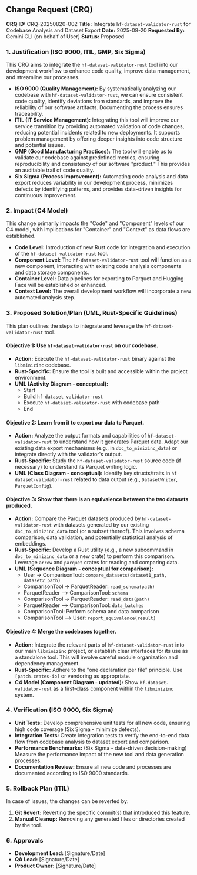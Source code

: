## Change Request (CRQ)

**CRQ ID:** CRQ-20250820-002
**Title:** Integrate `hf-dataset-validator-rust` for Codebase Analysis and Dataset Export
**Date:** 2025-08-20
**Requested By:** Gemini CLI (on behalf of User)
**Status:** Proposed

### 1. Justification (ISO 9000, ITIL, GMP, Six Sigma)

This CRQ aims to integrate the `hf-dataset-validator-rust` tool into our development workflow to enhance code quality, improve data management, and streamline our processes.

*   **ISO 9000 (Quality Management):** By systematically analyzing our codebase with `hf-dataset-validator-rust`, we can ensure consistent code quality, identify deviations from standards, and improve the reliability of our software artifacts. Documenting the process ensures traceability.
*   **ITIL (IT Service Management):** Integrating this tool will improve our service transition by providing automated validation of code changes, reducing potential incidents related to new deployments. It supports problem management by offering deeper insights into code structure and potential issues.
*   **GMP (Good Manufacturing Practices):** The tool will enable us to validate our codebase against predefined metrics, ensuring reproducibility and consistency of our software "product." This provides an auditable trail of code quality.
*   **Six Sigma (Process Improvement):** Automating code analysis and data export reduces variability in our development process, minimizes defects by identifying patterns, and provides data-driven insights for continuous improvement.

### 2. Impact (C4 Model)

This change primarily impacts the "Code" and "Component" levels of our C4 model, with implications for "Container" and "Context" as data flows are established.

*   **Code Level:** Introduction of new Rust code for integration and execution of the `hf-dataset-validator-rust` tool.
*   **Component Level:** The `hf-dataset-validator-rust` tool will function as a new component, interacting with existing code analysis components and data storage components.
*   **Container Level:** Data pipelines for exporting to Parquet and Hugging Face will be established or enhanced.
*   **Context Level:** The overall development workflow will incorporate a new automated analysis step.

### 3. Proposed Solution/Plan (UML, Rust-Specific Guidelines)

This plan outlines the steps to integrate and leverage the `hf-dataset-validator-rust` tool.

#### Objective 1: Use `hf-dataset-validator-rust` on our codebase.

*   **Action:** Execute the `hf-dataset-validator-rust` binary against the `libminizinc` codebase.
*   **Rust-Specific:** Ensure the tool is built and accessible within the project environment.
*   **UML (Activity Diagram - conceptual):**
    *   Start
    *   Build `hf-dataset-validator-rust`
    *   Execute `hf-dataset-validator-rust` with codebase path
    *   End

#### Objective 2: Learn from it to export our data to Parquet.

*   **Action:** Analyze the output formats and capabilities of `hf-dataset-validator-rust` to understand how it generates Parquet data. Adapt our existing data export mechanisms (e.g., in `doc_to_minizinc_data`) or integrate directly with the validator's output.
*   **Rust-Specific:** Study the `hf-dataset-validator-rust` source code (if necessary) to understand its Parquet writing logic.
*   **UML (Class Diagram - conceptual):** Identify key structs/traits in `hf-dataset-validator-rust` related to data output (e.g., `DatasetWriter`, `ParquetConfig`).

#### Objective 3: Show that there is an equivalence between the two datasets produced.

*   **Action:** Compare the Parquet datasets produced by `hf-dataset-validator-rust` with datasets generated by our existing `doc_to_minizinc_data` tool (or a subset thereof). This involves schema comparison, data validation, and potentially statistical analysis of embeddings.
*   **Rust-Specific:** Develop a Rust utility (e.g., a new subcommand in `doc_to_minizinc_data` or a new crate) to perform this comparison. Leverage `arrow` and `parquet` crates for reading and comparing data.
*   **UML (Sequence Diagram - conceptual for comparison):**
    *   User -> ComparisonTool: `compare_datasets(dataset1_path, dataset2_path)`
    *   ComparisonTool -> ParquetReader: `read_schema(path)`
    *   ParquetReader --> ComparisonTool: `schema`
    *   ComparisonTool -> ParquetReader: `read_data(path)`
    *   ParquetReader --> ComparisonTool: `data_batches`
    *   ComparisonTool: Perform schema and data comparison
    *   ComparisonTool --> User: `report_equivalence(result)`

#### Objective 4: Merge the codebases together.

*   **Action:** Integrate the relevant parts of `hf-dataset-validator-rust` into our main `libminizinc` project, or establish clear interfaces for its use as a standalone tool. This will involve careful module organization and dependency management.
*   **Rust-Specific:** Adhere to the "one declaration per file" principle. Use `[patch.crates-io]` or vendoring as appropriate.
*   **C4 Model (Component Diagram - updated):** Show `hf-dataset-validator-rust` as a first-class component within the `libminizinc` system.

### 4. Verification (ISO 9000, Six Sigma)

*   **Unit Tests:** Develop comprehensive unit tests for all new code, ensuring high code coverage (Six Sigma - minimize defects).
*   **Integration Tests:** Create integration tests to verify the end-to-end data flow from codebase analysis to dataset export and comparison.
*   **Performance Benchmarks:** (Six Sigma - data-driven decision-making) Measure the performance impact of the new tool and data generation processes.
*   **Documentation Review:** Ensure all new code and processes are documented according to ISO 9000 standards.

### 5. Rollback Plan (ITIL)

In case of issues, the changes can be reverted by:

1.  **Git Revert:** Reverting the specific commit(s) that introduced this feature.
2.  **Manual Cleanup:** Removing any generated files or directories created by the tool.

### 6. Approvals

*   **Development Lead:** [Signature/Date]
*   **QA Lead:** [Signature/Date]
*   **Product Owner:** [Signature/Date]

